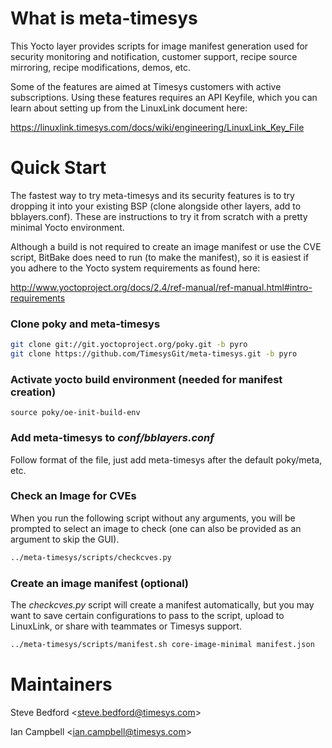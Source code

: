 What is meta-timesys
====================

This Yocto layer provides scripts for image manifest generation used for security monitoring and notification, customer support, recipe source mirroring, recipe modifications, demos, etc.

Some of the features are aimed at Timesys customers with active subscriptions.  Using these features requires an API Keyfile, which you can learn about setting up from the LinuxLink document here:

https://linuxlink.timesys.com/docs/wiki/engineering/LinuxLink_Key_File


Quick Start
===========

The fastest way to try meta-timesys and its security features is to try dropping it into your existing BSP (clone alongside other layers, add to bblayers.conf). These are instructions to try it from scratch with a pretty minimal Yocto environment.

Although a build is not required to create an image manifest or use the CVE script, BitBake does need to run (to make the manifest), so it is easiest if you adhere to the Yocto system requirements as found here:

http://www.yoctoproject.org/docs/2.4/ref-manual/ref-manual.html#intro-requirements

### Clone poky and meta-timesys

```sh
git clone git://git.yoctoproject.org/poky.git -b pyro 
git clone https://github.com/TimesysGit/meta-timesys.git -b pyro 
```

### Activate yocto build environment (needed for manifest creation)

```
source poky/oe-init-build-env
```

### Add meta-timesys to _conf/bblayers.conf_

Follow format of the file, just add meta-timesys after the default poky/meta, etc.

### Check an Image for CVEs

When you run the following script without any arguments, you will be prompted to select an image to check (one can also be provided as an argument to skip the GUI).

```sh
../meta-timesys/scripts/checkcves.py
```

### Create an image manifest (optional)

The _checkcves.py_ script will create a manifest automatically, but you may want to save certain configurations to pass to the script, upload to LinuxLink, or share with teammates or Timesys support.

```sh
../meta-timesys/scripts/manifest.sh core-image-minimal manifest.json
```

Maintainers
===========

Steve Bedford \<steve.bedford@timesys.com\>

Ian Campbell \<ian.campbell@timesys.com\>
